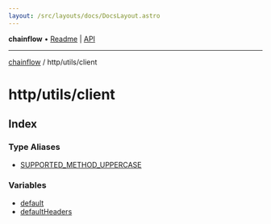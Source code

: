 ```yaml
---
layout: /src/layouts/docs/DocsLayout.astro
---
```


**chainflow** • [Readme](/docs/README) \| [API](/docs/modules)

***

[chainflow](/docs/README) / http/utils/client

# http/utils/client

## Index

### Type Aliases

- [SUPPORTED\_METHOD\_UPPERCASE](/docs/http/utils/client/type-aliases/SUPPORTED_METHOD_UPPERCASE)

### Variables

- [default](/docs/http/utils/client/variables/default)
- [defaultHeaders](/docs/http/utils/client/variables/defaultHeaders)
